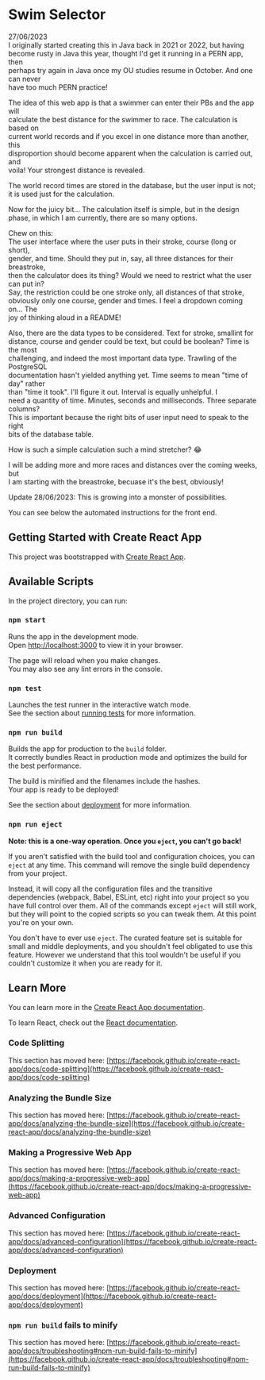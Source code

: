 # Swim Selector

27/06/2023\
I originally started creating this in Java back in 2021 or 2022, but having\
become rusty in Java this year, thought I'd get it running in a PERN app, then\
perhaps try again in Java once my OU studies resume in October. And one can never\
have too much PERN practice!

The idea of this web app is that a swimmer can enter their PBs and the app will\
calculate the best distance for the swimmer to race. The calculation is based on\
current world records and if you excel in one distance more than another, this\
disproportion should become apparent when the calculation is carried out, and\
voila! Your strongest distance is revealed. 

The world record times are stored in the database, but the user input is not;\
it is used just for the calculation.

Now for the juicy bit... The calculation itself is simple, but in the design\
phase, in which I am currently, there are so many options.

Chew on this:\
The user interface where the user puts in their stroke, course (long or short),\
gender, and time. Should they put in, say, all three distances for their breastroke,\
then the calculator does its thing? Would we need to restrict what the user can put in?\
Say, the restriction could be one stroke only, all distances of that stroke,\
obviously only one course, gender and times. I feel a dropdown coming on... The \
joy of thinking aloud in a README!

Also, there are the data types to be considered. Text for stroke, smallint for\
distance, course and gender could be text, but could be boolean? Time is the most\
challenging, and indeed the most important data type. Trawling of the PostgreSQL\
documentation hasn't yielded anything yet. Time seems to mean "time of day" rather\
than "time it took". I'll figure it out. Interval is equally unhelpful. I\
need a quantity of time. Minutes, seconds and milliseconds. Three separate columns?\
This is important because the right bits of user input need to speak to the right\
bits of the database table.

How is such a simple calculation such a mind stretcher? 😂

I will be adding more and more races and distances over the coming weeks, but\
I am starting with the breastroke, becuase it's the best, obviously!

Update 28/06/2023: This is growing into a monster of possibilities.





You can see below the automated instructions for the front end.

## Getting Started with Create React App

This project was bootstrapped with [Create React App](https://github.com/facebook/create-react-app).

## Available Scripts

In the project directory, you can run:

### `npm start`

Runs the app in the development mode.\
Open [http://localhost:3000](http://localhost:3000) to view it in your browser.

The page will reload when you make changes.\
You may also see any lint errors in the console.

### `npm test`

Launches the test runner in the interactive watch mode.\
See the section about [running tests](https://facebook.github.io/create-react-app/docs/running-tests) for more information.

### `npm run build`

Builds the app for production to the `build` folder.\
It correctly bundles React in production mode and optimizes the build for the best performance.

The build is minified and the filenames include the hashes.\
Your app is ready to be deployed!

See the section about [deployment](https://facebook.github.io/create-react-app/docs/deployment) for more information.

### `npm run eject`

**Note: this is a one-way operation. Once you `eject`, you can't go back!**

If you aren't satisfied with the build tool and configuration choices, you can `eject` at any time. This command will remove the single build dependency from your project.

Instead, it will copy all the configuration files and the transitive dependencies (webpack, Babel, ESLint, etc) right into your project so you have full control over them. All of the commands except `eject` will still work, but they will point to the copied scripts so you can tweak them. At this point you're on your own.

You don't have to ever use `eject`. The curated feature set is suitable for small and middle deployments, and you shouldn't feel obligated to use this feature. However we understand that this tool wouldn't be useful if you couldn't customize it when you are ready for it.

## Learn More

You can learn more in the [Create React App documentation](https://facebook.github.io/create-react-app/docs/getting-started).

To learn React, check out the [React documentation](https://reactjs.org/).

### Code Splitting

This section has moved here: [https://facebook.github.io/create-react-app/docs/code-splitting](https://facebook.github.io/create-react-app/docs/code-splitting)

### Analyzing the Bundle Size

This section has moved here: [https://facebook.github.io/create-react-app/docs/analyzing-the-bundle-size](https://facebook.github.io/create-react-app/docs/analyzing-the-bundle-size)

### Making a Progressive Web App

This section has moved here: [https://facebook.github.io/create-react-app/docs/making-a-progressive-web-app](https://facebook.github.io/create-react-app/docs/making-a-progressive-web-app)

### Advanced Configuration

This section has moved here: [https://facebook.github.io/create-react-app/docs/advanced-configuration](https://facebook.github.io/create-react-app/docs/advanced-configuration)

### Deployment

This section has moved here: [https://facebook.github.io/create-react-app/docs/deployment](https://facebook.github.io/create-react-app/docs/deployment)

### `npm run build` fails to minify

This section has moved here: [https://facebook.github.io/create-react-app/docs/troubleshooting#npm-run-build-fails-to-minify](https://facebook.github.io/create-react-app/docs/troubleshooting#npm-run-build-fails-to-minify)